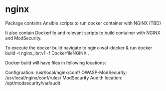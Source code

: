 # nginx

Package contains Ansible scripts to run docker container with NGINX (TBD)

It also contain Dockerfile and relevant scripts to build container with NGINX and ModSecurity. 

To execute the docker build navigate to nginx-waf-docker & run 
docker build -t nginx_lbr:v1 -f DockerfileNGINX .

Docker build will have files in following locations:

Configruation: /usr/local/nginx/conf/
OWASP-ModSecurity: /usr/local/nginx/conf/rules/
ModSecurity Audith location: /opt/modsecurity/var/audit

